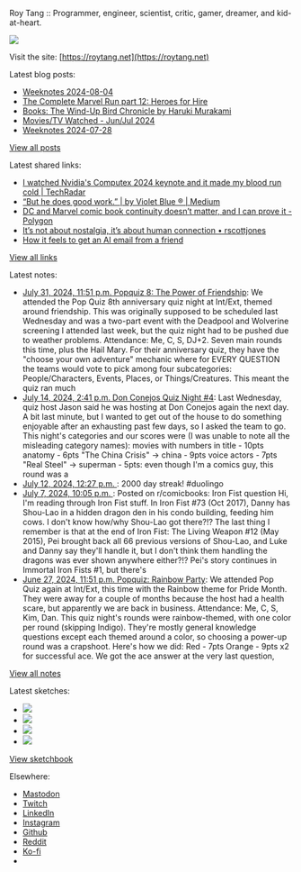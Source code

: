 Roy Tang :: Programmer, engineer, scientist, critic, gamer, dreamer, and kid-at-heart.

![](https://roytang.net/static/img/profile.jpg)

Visit the site: [https://roytang.net](https://roytang.net)

Latest blog posts:

- [Weeknotes 2024-08-04](https://roytang.net/2024/08/weeknotes-08-04/)
- [The Complete Marvel Run part 12: Heroes for Hire](https://roytang.net/2024/08/cmr-heroes-for-hire/)
- [Books: The Wind-Up Bird Chronicle by Haruki Murakami](https://roytang.net/2024/08/wind-up-bird/)
- [Movies/TV Watched - Jun/Jul 2024](https://roytang.net/2024/08/movies-tv-jun-jul-2024/)
- [Weeknotes 2024-07-28](https://roytang.net/2024/07/weeknotes-07-28/)

[View all posts](https://roytang.net/blog)

Latest shared links:

- [I watched Nvidia&#x27;s Computex 2024 keynote and it made my blood run cold | TechRadar](https://roytang.net/2024/08/1735c0a6a613008aae9f9482aed61332/)
- [“But he does good work.” | by Violet Blue ® | Medium](https://roytang.net/2024/07/29a3e6e8e32bfb8eec307db3e0feac30/)
- [DC and Marvel comic book continuity doesn’t matter, and I can prove it - Polygon](https://roytang.net/2024/07/aef30c4e975e6563ee1a557ca8493acf/)
- [It’s not about nostalgia, it’s about human connection • rscottjones](https://roytang.net/2024/07/97ddea7f70109f51db955457768aaa8f/)
- [How it feels to get an AI email from a friend](https://roytang.net/2024/07/672d8bfc3d80845385ae07fd40bcbe01/)

[View all links](https://roytang.net/links)

Latest notes:

- [July 31, 2024, 11:51 p.m. Popquiz 8: The Power of Friendship](https://roytang.net/2024/07/popquiz-8-friendship/): We attended the Pop Quiz 8th anniversary quiz night at Int/Ext, themed around friendship. This was originally supposed to be scheduled last Wednesday and was a two-part event with the Deadpool and Wolverine screening I attended last week, but the quiz night had to be pushed due to weather problems. Attendance: Me, C, S, DJ+2. Seven main rounds this time, plus the Hail Mary. For their anniversary quiz, they have the &quot;choose your own adventure&quot; mechanic where for EVERY QUESTION the teams would vote to pick among four subcategories: People/Characters, Events, Places, or Things/Creatures. This meant the quiz ran much
- [July 14, 2024, 2:41 p.m. Don Conejos Quiz Night #4](https://roytang.net/2024/07/don-conejos-04/): Last Wednesday, quiz host Jason said he was hosting at Don Conejos again the next day. A bit last minute, but I wanted to get out of the house to do something enjoyable after an exhausting past few days, so I asked the team to go. This night&#x27;s categories and our scores were (I was unable to note all the misleading category names): movies with numbers in title - 10pts anatomy - 6pts &quot;The China Crisis&quot; -&gt; china - 9pts voice actors - 7pts &quot;Real Steel&quot; -&gt; superman - 5pts: even though I&#x27;m a comics guy, this round was a
- [July 12, 2024, 12:27 p.m. ](https://roytang.net/2024/07/112771626087281717/): 2000 day streak! #duolingo
- [July 7, 2024, 10:05 p.m. ](https://roytang.net/2024/07/1dxhaua/): Posted on r/comicbooks: Iron Fist question Hi, I&#x27;m reading through Iron Fist stuff. In Iron Fist #73 (Oct 2017), Danny has Shou-Lao in a hidden dragon den in his condo building, feeding him cows. I don&#x27;t know how/why Shou-Lao got there?!? The last thing I remember is that at the end of Iron Fist: The Living Weapon #12 (May 2015), Pei brought back all 66 previous versions of Shou-Lao, and Luke and Danny say they&#x27;ll handle it, but I don&#x27;t think them handling the dragons was ever shown anywhere either?!? Pei&#x27;s story continues in Immortal Iron Fists #1, but there&#x27;s
- [June 27, 2024, 11:51 p.m. Popquiz: Rainbow Party](https://roytang.net/2024/06/popquiz-rainbow/): We attended Pop Quiz again at Int/Ext, this time with the Rainbow theme for Pride Month. They were away for a couple of months because the host had a health scare, but apparently we are back in business. Attendance: Me, C, S, Kim, Dan. This quiz night&#x27;s rounds were rainbow-themed, with one color per round (skipping Indigo). They&#x27;re mostly general knowledge questions except each themed around a color, so choosing a power-up round was a crapshoot. Here&#x27;s how we did: Red - 7pts Orange - 9pts x2 for successful ace. We got the ace answer at the very last question,

[View all notes](https://roytang.net/notes)

Latest sketches:


- ![](https://roytang.net/media/cache/c3/52/c3524701d7d18fa2b6b280d4437c7ba1.jpg)
- ![](https://roytang.net/media/cache/b8/6e/b86e3f7c5db451a5bf40260cdf52e2c0.jpg)
- ![](https://roytang.net/media/cache/09/11/09119bc377da2a1bf7e9d18251a6b7a6.jpg)
- ![](https://roytang.net/media/cache/3c/7d/3c7d410c1cd355b7897272dd51e3b61a.jpg)

[View sketchbook](https://roytang.net/albums/sketchbook)


Elsewhere:

- [Mastodon](https://indieweb.social/@roytang)
- [Twitch](https://twitch.tv/twitchyroy)
- [LinkedIn](https://www.linkedin.com/in/roytang)
- [Instagram](https://instagram.com/roytang0400)
- [Github](https://github.com/roytang)
- [Reddit](https://reddit.com/u/hungryroy)
- [Ko-fi](https://ko-fi.com/roytang)
- [](mailto:hello@roytang.net)